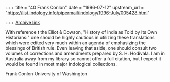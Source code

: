 +++
title = "40 Frank Conlon"
date = "1996-07-12"
upstream_url = "https://list.indology.info/pipermail/indology/1996-July/005428.html"

+++
[Archive link](https://list.indology.info/pipermail/indology/1996-July/005428.html)

With reference t the Elliot & Dowson, "History of India as Told by Its Own
Historians:" one should be highly cautious in utilizing these translations
which were edited very much within an agenda of emphasizing the blessings
of British rule.  Even leaving that aside, one should consult two volumes
of corrections and amendments prepared by S. H. Hodivala.  I am in
Australia away from my library so cannot offer a full citation, but I
expect it would be found in most major indological collections.

Frank Conlon
University of Washington





